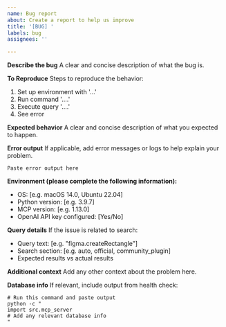 ```yaml
---
name: Bug report
about: Create a report to help us improve
title: '[BUG] '
labels: bug
assignees: ''

---
```


**Describe the bug**
A clear and concise description of what the bug is.

**To Reproduce**
Steps to reproduce the behavior:
1. Set up environment with '...'
2. Run command '....'
3. Execute query '....'
4. See error

**Expected behavior**
A clear and concise description of what you expected to happen.

**Error output**
If applicable, add error messages or logs to help explain your problem.

```
Paste error output here
```

**Environment (please complete the following information):**
 - OS: [e.g. macOS 14.0, Ubuntu 22.04]
 - Python version: [e.g. 3.9.7]
 - MCP version: [e.g. 1.13.0]
 - OpenAI API key configured: [Yes/No]

**Query details**
If the issue is related to search:
- Query text: [e.g. "figma.createRectangle"]
- Search section: [e.g. auto, official, community_plugin]
- Expected results vs actual results

**Additional context**
Add any other context about the problem here.

**Database info**
If relevant, include output from health check:
```
# Run this command and paste output
python -c "
import src.mcp_server
# Add any relevant database info
"
```
